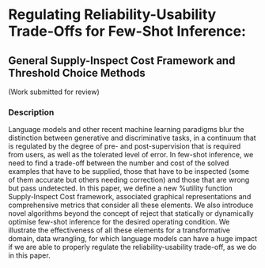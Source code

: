 # Regulating Reliability-Usability Trade-Offs for Few-Shot Inference: 
## General Supply-Inspect Cost Framework and Threshold Choice Methods

(Work submitted for review)

### Description

Language models and other recent machine learning paradigms blur the distinction between generative and discriminative tasks, in a continuum that is regulated by the degree of pre- and post-supervision that is required from users, as well as the tolerated level of error. In few-shot inference, we need to find a trade-off between the number and cost of the solved examples that have to be supplied, those that have to be inspected (some of them accurate but others needing correction) and those that are wrong but pass undetected. In this paper, we define a new %utility function
Supply-Inspect Cost framework, associated graphical representations and comprehensive metrics that consider all these elements. We also introduce novel algorithms beyond the concept of reject that statically or dynamically optimise few-shot inference for the desired operating condition. We illustrate the effectiveness of all these elements for a transformative domain, data wrangling, for which language models can have a huge impact if we are able to properly regulate the reliability-usability trade-off, as we do in this paper.
